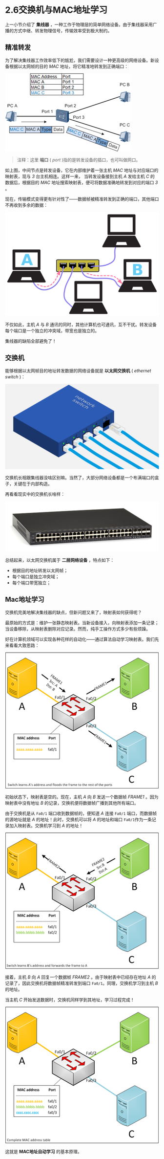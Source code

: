 # 2.6交换机与MAC地址学习

上一小节介绍了 **集线器** ，一种工作于物理层的简单网络设备。由于集线器采用广播的方式中继、转发物理信号，传输效率受到极大制约。

## 精准转发

为了解决集线器工作效率低下的尴尬，我们需要设计一种更高级的网络设备。新设备根据以太网帧的目的 *MAC* 地址，将它精准地转发到正确端口：

![](assets/network-asset-4f8cfcc7704f3a7e634bb37a8c4228ae3be83583-20241221170359-edec4zf.png)

> 注释：这里 **端口** ( *port* )指的是转发设备的插口，也可叫做网口。

如上图，中间节点是转发设备，它在内部维护着一张主机 *MAC* 地址与对应端口的映射表，现与 *3* 台主机相连。这样一来， 当转发设备接到主机 *A* 发给主机 *C* 的数据后，根据目的 *MAC* 地址搜索映射表，便可将数据准确地转发到对应的端口 *3* 。

现在，传输模式变得更有针对性了——数据帧被精准转发到正确的端口，其他端口不再收到多余的数据：

![](assets/network-asset-3fe963220b2e39bb6dac958d4fc8035afb0a9192-20241221170359-56a33gk.png)​

不仅如此，主机 *A* 与 *B* 通讯的同时，其他计算机也可通讯，互不干扰。转发设备每个端口是一个独立的冲突域，带宽也是独立的。

集线器的缺陷全部避免了！

## 交换机

能够根据以太网帧目的地址转发数据的网络设备就是 **以太网交换机** ( *ethernet switch* )：

![](assets/network-asset-0ed02724a1ab5c184fd3106b12a6e6d699f99206-20241221170359-bv46mwe.png)​

交换机长相跟集线器没啥区别嘛。当然了，大部分网络设备都是一个布满端口的盒子，关键在于内部构造。

再看看现实中的交换机长啥样：

![](assets/network-asset-19d5e5116be0582bfecb9c6b830a064aa6d9f99a-20241221170359-hc7a1yv.jpg)​

总结起来，以太网交换机属于 **二层网络设备** ，特点如下：

- 根据目的地址转发以太网帧；
- 每个端口是独立冲突域；
- 每个端口带宽独立；

## Mac地址学习

交换机完美地解决集线器的缺点，但新问题又来了，映射表如何获得呢？

最原始的方式是：维护一张静态映射表。当新设备接入，向映射表添加一条记录；当设备移除，从映射表删除对应记录。然而，纯手工操作方式多少有些烦躁。

好在计算机领域可以实现各种花样的自动化——通过算法自动学习映射表。我们先来看看大致思路：

![](assets/network-asset-0018212e4156ba3b03c50b8669d4e17702baad2d-20241221170359-cfv8nto.png)​

初始状态下，映射表是空的。现在，主机 *A* 向 *B* 发送一个数据帧 *FRAME1* 。因为映射表中没有地址 *B* 的记录，交换机便将数据帧广播到其他所有端口。

由于交换机是从 `Fa0/1`​ 端口收到数据帧的，便知道 *A* 连接 `Fa0/1`​ 端口，而数据帧的源地址就是 *A* 的地址！此时，交换机可以将 *A* 的地址和端口 `Fa0/1`​ 作为一条记录加入映射表。交换机学习到 *A* 的地址！

![](assets/network-asset-978d91349c17ca0c04a88d05bf5b2df9c089f521-20241221170359-2c3ds6i.png)​

接着，主机 *B* 向 *A* 回复一个数据帧 *FRAME2*  。由于映射表中已经存在地址 *A* 的记录了，因此交换机将数据帧精准转发到端口 `Fa0/1`​ 。同理，交换机学习到主机 *B* 的地址。

当主机 *C* 开始发送数据时，交换机同样学到其地址，学习过程完成！

![](assets/network-asset-742e3a4ce47f0928da014869e33bc752db1bf7cb-20241221170359-1vd6xfc.png)​

这就是 **MAC地址自动学习** 的基本原理。
